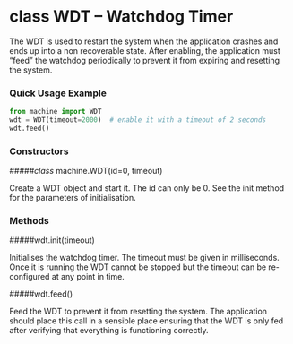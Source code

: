 # class WDT – Watchdog Timer

The WDT is used to restart the system when the application crashes and ends up into a non recoverable state. After enabling, the application must “feed” the watchdog periodically to prevent it from expiring and resetting the system.

### Quick Usage Example

```python
from machine import WDT
wdt = WDT(timeout=2000)  # enable it with a timeout of 2 seconds
wdt.feed()
```

### Constructors

#####<class><i>class</i> machine.WDT(id=0, timeout)</class>

Create a WDT object and start it. The id can only be 0. See the init method for the parameters of initialisation.

### Methods

#####<function>wdt.init(timeout)</function>

Initialises the watchdog timer. The timeout must be given in milliseconds. Once it is running the WDT cannot be stopped but the timeout can be re-configured at any point in time.

#####<function>wdt.feed()</function>

Feed the WDT to prevent it from resetting the system. The application should place this call in a sensible place ensuring that the WDT is only fed after verifying that everything is functioning correctly.
